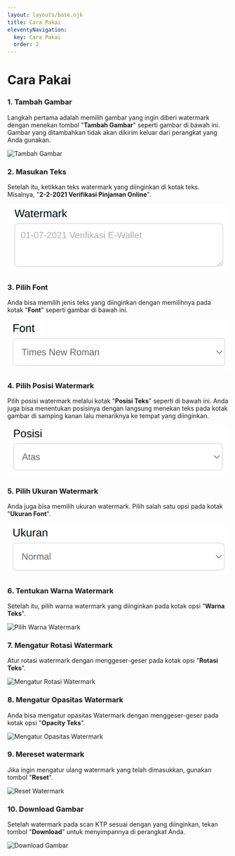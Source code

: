 ```yaml
---
layout: layouts/base.njk
title: Cara Pakai
eleventyNavigation:
  key: Cara Pakai
  order: 2
---
```


<div class="container">
  <div class="paragraph">

# Cara Pakai

### 1. Tambah Gambar

Langkah pertama adalah memilih gambar yang ingin diberi watermark dengan menekan tombol "**Tambah Gambar**" seperti gambar di bawah ini. Gambar yang ditambahkan tidak akan dikirim keluar dari perangkat yang Anda gunakan.

![Tambah Gambar](/img/tambah-gambar.png)

### 2. Masukan Teks

Setelah itu, ketikkan teks watermark yang diinginkan di kotak teks. Misalnya, "**2-2-2021 Verifikasi Pinjaman Online**".

![Masukan Teks](/img/box-teks.png)

### 3. Pilih Font

Anda bisa memilih jenis teks yang diinginkan dengan memilihnya pada kotak "**Font**" seperti gambar di bawah ini.

![Pilih Font](/img/box-font.png)

### 4. Pilih Posisi Watermark

Pilih posisi watermark melalui kotak "**Posisi Teks**" seperti di bawah ini. Anda juga bisa menentukan posisinya dengan langsung menekan teks pada kotak gambar di samping kanan lalu menariknya ke tempat yang diinginkan.

![Pilih Posisi Watermark](/img/box-posisi.png)

### 5. Pilih Ukuran Watermark

Anda juga bisa memilih ukuran watermark. Pilih salah satu opsi pada kotak "**Ukuran Font**".

![Pilih Ukuran Watermark](/img/box-ukuran.png)

### 6. Tentukan Warna Watermark

Setelah itu, pilih warna watermark yang diinginkan pada kotak opsi "**Warna Teks**".

![Pilih Warna Watermark](/img/pilih-warna.png)

### 7. Mengatur Rotasi Watermark

Atur rotasi watermark dengan menggeser-geser pada kotak opsi "**Rotasi Teks**".

![Mengatur Rotasi Watermark](/img/atur-rotasi.png)

### 8. Mengatur Opasitas Watermark

Anda bisa mengatur opasitas Watermark dengan menggeser-geser pada kotak opsi "**Opacity Teks**".

![Mengatur Opasitas Watermark](/img/atur-opasitas.png)

### 9. Mereset watermark

Jika ingin mengatur ulang watermark yang telah dimasukkan, gunakan tombol "**Reset**".

![Reset Watermark](/img/reset-watermark.png)

### 10. Download Gambar

Setelah watermark pada scan KTP sesuai dengan yang diinginkan, tekan tombol "**Download**" untuk menyimpannya di perangkat Anda.

![Download Gambar](/img/download-gambar.png)

  </div>
</div>
